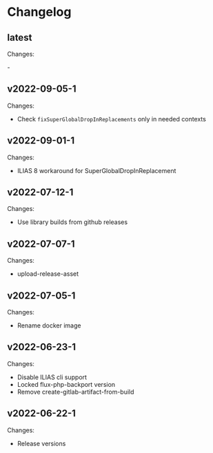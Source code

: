# Changelog

## latest

Changes:

\-

## v2022-09-05-1

Changes:

- Check `fixSuperGlobalDropInReplacements` only in needed contexts

## v2022-09-01-1

Changes:

- ILIAS 8 workaround for SuperGlobalDropInReplacement

## v2022-07-12-1

Changes:

- Use library builds from github releases

## v2022-07-07-1

Changes:

- upload-release-asset

## v2022-07-05-1

Changes:

- Rename docker image

## v2022-06-23-1

Changes:

- Disable ILIAS cli support
- Locked flux-php-backport version
- Remove create-gitlab-artifact-from-build

## v2022-06-22-1

Changes:

- Release versions
